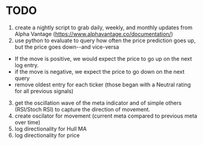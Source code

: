 # TODO

1. create a nightly script to grab daily, weekly, and monthly updates from Alpha Vantage (https://www.alphavantage.co/documentation/)
2. use python to evaluate to query how often the price prediction goes up, but the price goes down--and vice-versa
  - If the move is positive, we would expect the price to go up on the next log entry.
  - if the move is negative, we expect the price to go down on the next query
  - remove oldest entry for each ticker (those began with a Neutral rating for all previous signals)
3. get the oscillation wave of the meta indicator and of simple others (RSI/Stoch RSI) to capture the direction of movement.
4. create oscilator for movement (current meta compared to previous meta over time)
5. log directionality for Hull MA
6. log directionality for price